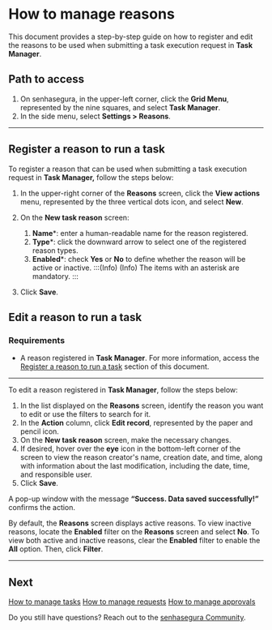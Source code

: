 # How to manage reasons

This document provides a step-by-step guide on how to register and edit the reasons to be used when submitting a task execution request in **Task Manager**.


## Path to access
1. On senhasegura, in the upper-left corner, click the **Grid Menu**, represented by the nine squares, and select **Task Manager**.
2. In the side menu, select **Settings > Reasons**.

---
## Register a reason to run a task

To register a reason that can be used when submitting a task execution request in **Task Manager,** follow the steps below:



1. In the upper-right corner of the **Reasons** screen, click the **View actions** menu, represented by the three vertical dots icon, and select **New**.
2. On the **New task reason** screen:
      1. **Name***: enter a human-readable name for the reason registered.
    2. **Type***: click the downward arrow to select one of the registered reason types.
    3. **Enabled***: check **Yes** or **No** to define whether the reason will be active or inactive.
    :::(Info) (Info)
    The items with an asterisk are mandatory.
    :::

3. Click **Save**.
  
## Edit a reason to run a task

### Requirements
* A reason registered in **Task Manager**. For more information, access the [Register a reason to run a task](/v3-33/docs/task-manager-how-to-manage-reasons#register-a-reason-to-run-a-task) section of this document.

---
To edit a reason registered in **Task Manager**, follow the steps below:

1. In the list displayed on the **Reasons** screen, identify the reason you want to edit or use the filters to search for it.
2. In the **Action** column, click **Edit record**, represented by the paper and pencil icon.
3. On the **New task reason** screen, make the necessary changes.
4. If desired, hover over the **eye** icon in the bottom-left corner of the screen to view the reason creator's name, creation date, and time, along with information about the last modification, including the date, time, and responsible user.
5. Click **Save**.


A pop-up window with the message **“Success. Data saved successfully!”** confirms the action.

By default, the **Reasons** screen displays active reasons. To view inactive reasons, locate the **Enabled** filter on the **Reasons** screen and select **No**. To view both active and inactive reasons, clear the **Enabled** filter to enable the **All** option. Then, click **Filter**.

---
## Next

[How to manage tasks](/v3-33/docs/task-manager-how-to-manage-tasks)
[How to manage requests](/v3-33/docs/task-manager-how-to-manage-requests)
[How to manage approvals](/v3-33/docs/task-manager-how-to-manage-approvals)



Do you still have questions? Reach out to the [senhasegura Community](https://community.senhasegura.io/).


